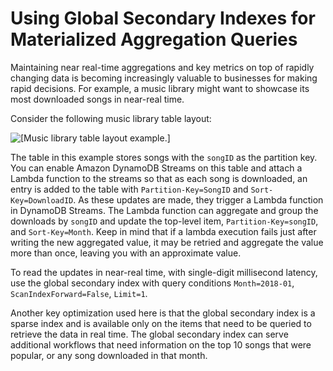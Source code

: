 # Using Global Secondary Indexes for Materialized Aggregation Queries<a name="bp-gsi-aggregation"></a>

Maintaining near real\-time aggregations and key metrics on top of rapidly changing data is becoming increasingly valuable to businesses for making rapid decisions\. For example, a music library might want to showcase its most downloaded songs in near\-real time\. 

Consider the following music library table layout:

![\[Music library table layout example.\]](http://docs.aws.amazon.com/amazondynamodb/latest/developerguide/images/AggregationQueries.png)

The table in this example stores songs with the `songID` as the partition key\. You can enable Amazon DynamoDB Streams on this table and attach a Lambda function to the streams so that as each song is downloaded, an entry is added to the table with `Partition-Key=SongID` and `Sort-Key=DownloadID`\. As these updates are made, they trigger a Lambda function in DynamoDB Streams\. The Lambda function can aggregate and group the downloads by `songID` and update the top\-level item, `Partition-Key=songID`, and `Sort-Key=Month`\. Keep in mind that if a lambda execution fails just after writing the new aggregated value, it may be retried and aggregate the value more than once, leaving you with an approximate value\.

To read the updates in near\-real time, with single\-digit millisecond latency, use the global secondary index with query conditions `Month=2018-01`, `ScanIndexForward=False`, `Limit=1`\.

Another key optimization used here is that the global secondary index is a sparse index and is available only on the items that need to be queried to retrieve the data in real time\. The global secondary index can serve additional workflows that need information on the top 10 songs that were popular, or any song downloaded in that month\.